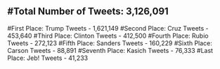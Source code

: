 #Total Number of Tweets: 3,126,091 
---
#First Place: Trump Tweets - 1,621,149
#Second Place: Cruz Tweets - 453,640
#Third Place: Clinton Tweets - 412,500
#Fourth Place: Rubio Tweets - 272,123
#Fifth Place: Sanders Tweets - 160,229
#Sixth Place: Carson Tweets - 88,891
#Seventh Place: Kasich Tweets - 76,333
#Last Place: Jeb! Tweets - 41,233
